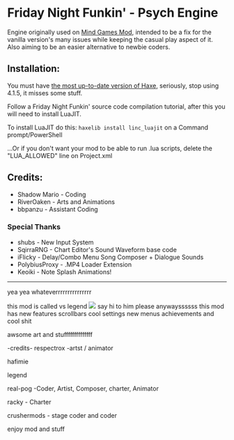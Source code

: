 # Friday Night Funkin' - Psych Engine
Engine originally used on [Mind Games Mod](https://gamebanana.com/mods/301107), intended to be a fix for the vanilla version's many issues while keeping the casual play aspect of it. Also aiming to be an easier alternative to newbie coders.

## Installation:
You must have [the most up-to-date version of Haxe](https://haxe.org/download/), seriously, stop using 4.1.5, it misses some stuff.

Follow a Friday Night Funkin' source code compilation tutorial, after this you will need to install LuaJIT.

To install LuaJIT do this: `haxelib install linc_luajit` on a Command prompt/PowerShell

...Or if you don't want your mod to be able to run .lua scripts, delete the "LUA_ALLOWED" line on Project.xml

## Credits:
* Shadow Mario - Coding
* RiverOaken - Arts and Animations
* bbpanzu - Assistant Coding

### Special Thanks
* shubs - New Input System
* SqirraRNG - Chart Editor's Sound Waveform base code
* iFlicky - Delay/Combo Menu Song Composer + Dialogue Sounds
* PolybiusProxy - .MP4 Loader Extension
* Keoiki - Note Splash Animations!

_____________________________________

yea yea whateverrrrrrrrrrrrrrr

this mod is called vs legend
![](https://user-images.githubusercontent.com/93828872/154289479-01935edc-ac85-4468-9f52-42805eb3aead.png)
say hi to him please
anywayssssss
this mod has new features
scrollbars
cool settings
new menus
achievements
and cool shit

awsome art
and stuffffffffffffff

-credits-
respectrox -artst / animator

hafimie

legend

real-pog -Coder, Artist, Composer, charter, Animator

racky - Charter

crushermods - stage coder and coder

enjoy mod and stuff
